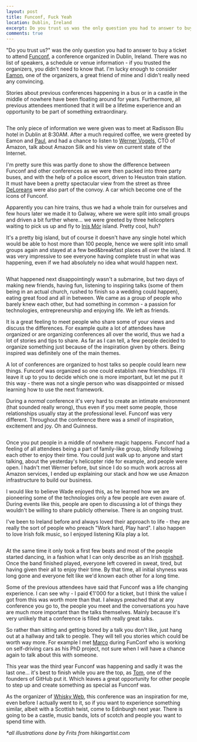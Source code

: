 ```yaml
---
layout: post
title: Funconf, Fuck Yeah
location: Dublin, Ireland
excerpt: Do you trust us was the only question you had to answer to buy a ticket to attend Funconf, a conference organized in Dublin, Ireland. There was no list of speakers, a schedule or venue information - if you trusted the organizers, you didn't need to know that. This is what happened next.
comments: true
---
```


"Do you trust us?" was the only question you had to answer to buy a ticket to attend [Funconf](http://2012.funconf.com/), a conference organized in Dublin, Ireland. There was no list of speakers, a schedule or venue information - if you trusted the organizers, you didn't need to know that. I'm lucky enough to consider [Eamon](https://twitter.com/EamonLeonard), one of the organizers, a great friend of mine and I didn't really need any convincing. 

Stories about previous conferences happening in a bus or in a castle in the middle of nowhere have been floating around for years. Furthermore, all previous attendees mentioned that it will be a lifetime experience and an opportunity to be part of something extraordinary.

<img src="/blog/images/now-what.jpg" alt="" class="left" />

The only piece of information we were given was to meet at Radisson Blu hotel in Dublin at 8:30AM. After a much required coffee, we were greeted by Eamon and [Paul](https://twitter.com/paulca), and had a chance to listen to [Werner Vogels](https://twitter.com/Werner), CTO of Amazon, talk about Amazon Silk and his view on current state of the Internet. 

I'm pretty sure this was partly done to show the difference between Funconf and other conferences as we were then packed into three party buses, and with the help of a police escort, driven to Heuston train station. It must have been a pretty spectacular view from the street as three [DeLoreans](http://en.wikipedia.org/wiki/DeLorean_DMC-12) were also part of the convoy. A car which become one of the icons of Funconf.

Apparently you can hire trains, thus we had a whole train for ourselves and few hours later we made it to Galway, where we were split into small groups and driven a bit further where... we were greeted by three helicopters waiting to pick us up and fly to [Inis Mór](http://wikitravel.org/en/Inis_M%C3%B3r) island. Pretty cool, huh? 

It's a pretty big island, but of course it doesn't have any single hotel which would be able to host more than 100 people, hence we were split into small groups again and stayed at a few bed&breakfast places all over the island. It was very impressive to see everyone having complete trust in what was happening, even if we had absolutely no idea what would happen next. 

<img src="/blog/images/submarine.jpg" alt="" class="right" />

What happened next disappointingly wasn't a submarine, but two days of making new friends, having fun, listening to inspiring talks (some of them being in an actual church, rushed to finish so a wedding could happen), eating great food and all in between. We came as a group of people who barely knew each other, but had something in common - a passion for technologies, entrepreneurship and enjoying life. We left as friends.

It is a great feeling to meet people who share some of your views and discuss the differences. For example quite a lot of attendees have organized or are organizing conferences all over the world, thus we had a lot of stories and tips to share. As far as I can tell, a few people decided to organize something just because of the inspiration given by others. Being inspired was definitely one of the main themes.

A lot of conferences are organized to host talks so people could learn new things. Funconf was organized so one could establish new friendships. I'll leave it up to you to decide which one is more important, but let me put it this way - there was not a single person who was disappointed or missed learning how to use the next framework. 
 
During a *normal* conference it's very hard to create an intimate environment (that sounded really wrong), thus even if you meet some people, those relationships usually stay at the professional level. Funconf was very different. Throughout the conference there was a *smell* of inspiration, excitement and joy. Oh and Guinness.

<img src="/blog/images/blind-follow.jpg" alt="" class="center" />

Once you put people in a middle of nowhere magic happens. Funconf had a feeling of all attendees being a part of family-like group, blindly following each other to enjoy their time. You could just walk up to anyone and start talking, about the yesterday's helicopter ride for example, and people were open. I hadn't met Werner before, but since I do so much work across all Amazon services, I ended up explaining our stack and how we use Amazon infrastructure to build our business. 

I would like to believe Wade enjoyed this, as he learned how we are pioneering some of the technologies only a few people are even aware of. During events like this, people are open to discussing a lot of things they wouldn't be willing to share publicly otherwise. There is an ongoing trust. 

I've been to Ireland before and always loved their approach to life - they are really the sort of people who preach "Work hard, Play hard". I also happen to love Irish folk music, so I enjoyed listening Kila play a lot. 

<img src="/blog/images/stone-steps.jpg" alt="" class="right" />

At the same time it only took a first few beats and most of the people started dancing, in a fashion what I can only describe as an Irish [moshpit](http://en.wikipedia.org/wiki/Moshing). Once the band finished played, everyone left covered in sweat, tired, but having given their all to enjoy their time. By that time, all initial shyness was long gone and everyone felt like we'd known each other for a long time.

Some of the previous attendees have said that Funconf was a life changing experience. I can see why - I paid €1'000 for a ticket, but I think the value I got from this was worth more than that. I always preached that at any conference you go to, the people you meet and the conversations you have are much more important than the talks themselves. Mainly because it's very unlikely that a conference is filled with really great talks. 

So rather than sitting and getting bored by a talk you don't like, just hang out at a hallway and talk to people. They will tell you stories which could be worth way more. For example I met [Marco](https://twitter.com/marcoslot) during FunConf who is working on self-driving cars as his PhD project, not sure when I will have a chance again to talk about this with someone. 

This year was the third year Funconf was happening and sadly it was the last one... it's best to finish while you are the top, as [Tom](https://twitter.com/mojombo), one of the founders of GitHub put it. Which leaves a great opportunity for other people to step up and create something as special as Funconf was. 

As the organizer of [Whisky Web](http://whiskyweb.co.uk/), this conference was an inspiration for me, even before I actually went to it, so if you want to experience something similar, albeit with a Scottish twist, come to Edinburgh next year. There is going to be a castle, music bands, lots of scotch and people you want to spend time with. 

*\*all illustrations done by Frits from hikingartist.com*
